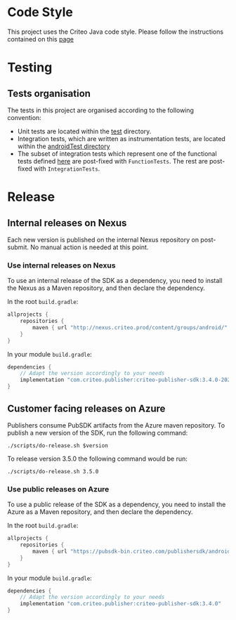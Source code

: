 # Code Style
This project uses the Criteo Java code style. Please follow the instructions contained on this [page](https://confluence.criteois.com/pages/viewpage.action?pageId=320439753)

# Testing
## Tests organisation

The tests in this project are organised according to the following convention:
- Unit tests are located within the [test](src/test/) directory.
- Integration tests, which are written as instrumentation tests, are located within the [androidTest directory](src/androidTest)
- The subset of integration tests which represent one of the functional tests defined [here](https://confluence.criteois.com/display/EE/Functional+Tests)
 are post-fixed with `FunctionTests`. The rest are post-fixed with `IntegrationTests`.

# Release
## Internal releases on Nexus
Each new version is published on the internal Nexus repository on post-submit. No manual action is needed
at this point.

### Use internal releases on Nexus

To use an internal release of the SDK as a dependency, you need to install the Nexus as a Maven
repository, and then declare the dependency.

In the root `build.gradle`:
```Groovy
allprojects {
    repositories {
        maven { url "http://nexus.criteo.prod/content/groups/android/" }
    }
}
```

In your module `build.gradle`:
```Groovy
dependencies {
    // Adapt the version accordingly to your needs
    implementation "com.criteo.publisher:criteo-publisher-sdk:3.4.0-20200317.1720"
}
```

## Customer facing releases on Azure
Publishers consume PubSDK artifacts from the Azure maven repository. To publish a new version of the SDK, run the following command:
```shell script
./scripts/do-release.sh $version
```

To release version 3.5.0 the following command would be run:
```shell script
./scripts/do-release.sh 3.5.0
```

### Use public releases on Azure

To use a public release of the SDK as a dependency, you need to install the Azure as a Maven
repository, and then declare the dependency.

In the root `build.gradle`:
```Groovy
allprojects {
    repositories {
        maven { url "https://pubsdk-bin.criteo.com/publishersdk/android" }
    }
}
```

In your module `build.gradle`:
```Groovy
dependencies {
    // Adapt the version accordingly to your needs
    implementation "com.criteo.publisher:criteo-publisher-sdk:3.4.0"
}
```